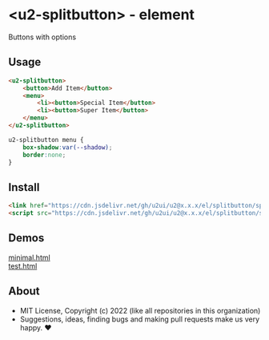 # &lt;u2-splitbutton&gt; - element
Buttons with options

## Usage

```html
<u2-splitbutton>
    <button>Add Item</button>
    <menu>
        <li><button>Special Item</button>
        <li><button>Super Item</button>
    </menu>
</u2-splitbutton>
```

```css
u2-splitbutton menu {
    box-shadow:var(--shadow);
    border:none;
}
```

## Install

```html
<link href="https://cdn.jsdelivr.net/gh/u2ui/u2@x.x.x/el/splitbutton/splitbutton.min.css" rel=stylesheet>
<script src="https://cdn.jsdelivr.net/gh/u2ui/u2@x.x.x/el/splitbutton/splitbutton.min.js" type=module async></script>
```

## Demos

[minimal.html](http://gcdn.li/u2ui/u2@main/el/splitbutton/tests/minimal.html)  
[test.html](http://gcdn.li/u2ui/u2@main/el/splitbutton/tests/test.html)  

## About

- MIT License, Copyright (c) 2022 <u2> (like all repositories in this organization) <br>
- Suggestions, ideas, finding bugs and making pull requests make us very happy. ♥


